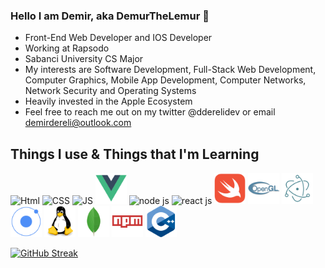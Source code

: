 ### Hello I am Demir, aka DemurTheLemur 👋
- Front-End Web Developer and IOS Developer
- Working at Rapsodo
- Sabanci University CS Major
- My interests are Software Development, Full-Stack Web Development, Computer Graphics, Mobile App Development, Computer Networks, Network Security and Operating Systems
- Heavily invested in the Apple Ecosystem
- Feel free to reach me out on my twitter @dderelidev or email demirdereli@outlook.com

## Things I use & Things that I'm Learning
<p align='left'>
<img src="https://raw.githubusercontent.com/bablubambal/All_logo_and_pictures/1ac69ce5fbc389725f16f989fa53c62d6e1b4883/social%20icons/html5.svg" alt="Html" height="50" width="50" />
<img src="https://raw.githubusercontent.com/bablubambal/All_logo_and_pictures/1ac69ce5fbc389725f16f989fa53c62d6e1b4883/social%20icons/css3.svg" alt="CSS" height="50" width="50" />
<img src="https://raw.githubusercontent.com/bablubambal/All_logo_and_pictures/1ac69ce5fbc389725f16f989fa53c62d6e1b4883/social%20icons/javascript.svg" alt="JS" height="50" width="50" />
<img src="https://github.com/devicons/devicon/blob/master/icons/vuejs/vuejs-original.svg" alt="vue" height="50" width="50" />
<img src="https://raw.githubusercontent.com/bablubambal/All_logo_and_pictures/1ac69ce5fbc389725f16f989fa53c62d6e1b4883/frameworks/nodejs.svg" alt="node js" height="50" width="50" />
<img src="https://raw.githubusercontent.com/bablubambal/All_logo_and_pictures/1ac69ce5fbc389725f16f989fa53c62d6e1b4883/frameworks/react.svg" alt="react js" height="50" width="50" />
<img src="https://raw.githubusercontent.com/devicons/devicon/master/icons/swift/swift-original.svg" alt="swift" height="50" width="50" />
<img src="https://github.com/devicons/devicon/blob/55609aa5bd817ff167afce0d965585c92040787a/icons/opengl/opengl-original.svg" alt="opengl" height="50" width="50" />
<img src="https://github.com/devicons/devicon/blob/master/icons/electron/electron-original.svg" alt="electron" height="50" width="50" />
<img src="https://github.com/devicons/devicon/blob/master/icons/ionic/ionic-original.svg" alt="ionic" height="50" width="50" />
<img src="https://github.com/devicons/devicon/blob/master/icons/linux/linux-original.svg" alt="linux" height="50" width="50" />
<img src="https://github.com/devicons/devicon/blob/master/icons/mongodb/mongodb-original.svg" alt="mongo" height="50" width="50" />
<img src="https://github.com/devicons/devicon/blob/master/icons/npm/npm-original-wordmark.svg" alt="npm" height="50" width="50" />
<img src="https://github.com/devicons/devicon/blob/master/icons/cplusplus/cplusplus-original.svg" alt="cpp" height="50" width="50" />  
</p>
<a href="https://git.io/streak-stats"><img src="https://streak-stats.demolab.com?user=demurthelemur&theme=dark" alt="GitHub Streak" /></a>
<!--
**demurthelemur/demurthelemur** is a ✨ _special_ ✨ repository because its `README.md` (this file) appears on your GitHub profile.

Here are some ideas to get you started:

- 🔭 I’m currently working on ...
- 🌱 I’m currently learning ...
- 👯 I’m looking to collaborate on ...
- 🤔 I’m looking for help with ...
- 💬 Ask me about ...
- 📫 How to reach me: ...
- 😄 Pronouns: ...
- ⚡ Fun fact: ...
-->

